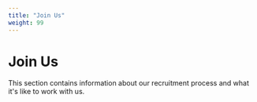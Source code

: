 ```yaml
---
title: "Join Us"
weight: 99
---
```


# Join Us

This section contains information about our recruitment process and what it's like to work with us.


